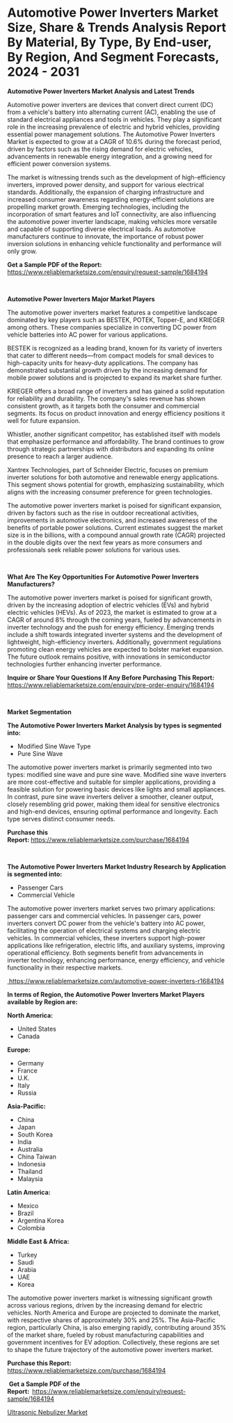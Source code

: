 <p><h1>Automotive Power Inverters Market Size, Share & Trends Analysis Report By Material, By Type, By End-user, By Region, And Segment Forecasts, 2024 - 2031</h1></p><p><strong>Automotive Power Inverters Market Analysis and Latest Trends</strong></p>
<p><p>Automotive power inverters are devices that convert direct current (DC) from a vehicle's battery into alternating current (AC), enabling the use of standard electrical appliances and tools in vehicles. They play a significant role in the increasing prevalence of electric and hybrid vehicles, providing essential power management solutions. The Automotive Power Inverters Market is expected to grow at a CAGR of 10.6% during the forecast period, driven by factors such as the rising demand for electric vehicles, advancements in renewable energy integration, and a growing need for efficient power conversion systems.</p><p>The market is witnessing trends such as the development of high-efficiency inverters, improved power density, and support for various electrical standards. Additionally, the expansion of charging infrastructure and increased consumer awareness regarding energy-efficient solutions are propelling market growth. Emerging technologies, including the incorporation of smart features and IoT connectivity, are also influencing the automotive power inverter landscape, making vehicles more versatile and capable of supporting diverse electrical loads. As automotive manufacturers continue to innovate, the importance of robust power inversion solutions in enhancing vehicle functionality and performance will only grow.</p></p>
<p><strong>Get a Sample PDF of the Report:&nbsp;</strong> <a href="https://www.reliablemarketsize.com/enquiry/request-sample/1684194?utm_campaign=1911&utm_medium=2&utm_source=Github&utm_content=ia&utm_term=30122024&utm_id=automotive-power-inverters">https://www.reliablemarketsize.com/enquiry/request-sample/1684194</a></p>
<p>&nbsp;</p>
<p><strong>Automotive Power Inverters Major Market Players</strong></p>
<p><p>The automotive power inverters market features a competitive landscape dominated by key players such as BESTEK, POTEK, Topper-E, and KRIEGER among others. These companies specialize in converting DC power from vehicle batteries into AC power for various applications.</p><p>BESTEK is recognized as a leading brand, known for its variety of inverters that cater to different needs—from compact models for small devices to high-capacity units for heavy-duty applications. The company has demonstrated substantial growth driven by the increasing demand for mobile power solutions and is projected to expand its market share further.</p><p>KRIEGER offers a broad range of inverters and has gained a solid reputation for reliability and durability. The company's sales revenue has shown consistent growth, as it targets both the consumer and commercial segments. Its focus on product innovation and energy efficiency positions it well for future expansion.</p><p>Whistler, another significant competitor, has established itself with models that emphasize performance and affordability. The brand continues to grow through strategic partnerships with distributors and expanding its online presence to reach a larger audience.</p><p>Xantrex Technologies, part of Schneider Electric, focuses on premium inverter solutions for both automotive and renewable energy applications. This segment shows potential for growth, emphasizing sustainability, which aligns with the increasing consumer preference for green technologies.</p><p>The automotive power inverters market is poised for significant expansion, driven by factors such as the rise in outdoor recreational activities, improvements in automotive electronics, and increased awareness of the benefits of portable power solutions. Current estimates suggest the market size is in the billions, with a compound annual growth rate (CAGR) projected in the double digits over the next few years as more consumers and professionals seek reliable power solutions for various uses.</p></p>
<p>&nbsp;</p>
<p><strong>What Are The Key Opportunities For Automotive Power Inverters Manufacturers?</strong></p>
<p><p>The automotive power inverters market is poised for significant growth, driven by the increasing adoption of electric vehicles (EVs) and hybrid electric vehicles (HEVs). As of 2023, the market is estimated to grow at a CAGR of around 8% through the coming years, fueled by advancements in inverter technology and the push for energy efficiency. Emerging trends include a shift towards integrated inverter systems and the development of lightweight, high-efficiency inverters. Additionally, government regulations promoting clean energy vehicles are expected to bolster market expansion. The future outlook remains positive, with innovations in semiconductor technologies further enhancing inverter performance.</p></p>
<p><strong>Inquire or Share Your Questions If Any Before Purchasing This Report:</strong> <a href="https://www.reliablemarketsize.com/enquiry/pre-order-enquiry/1684194?utm_campaign=1911&utm_medium=2&utm_source=Github&utm_content=ia&utm_term=30122024&utm_id=automotive-power-inverters">https://www.reliablemarketsize.com/enquiry/pre-order-enquiry/1684194</a></p>
<p>&nbsp;</p>
<p><strong>Market Segmentation</strong></p>
<p><strong>The Automotive Power Inverters Market Analysis by types is segmented into:</strong></p>
<p><ul><li>Modified Sine Wave Type</li><li>Pure Sine Wave</li></ul></p>
<p><p>The automotive power inverters market is primarily segmented into two types: modified sine wave and pure sine wave. Modified sine wave inverters are more cost-effective and suitable for simpler applications, providing a feasible solution for powering basic devices like lights and small appliances. In contrast, pure sine wave inverters deliver a smoother, cleaner output, closely resembling grid power, making them ideal for sensitive electronics and high-end devices, ensuring optimal performance and longevity. Each type serves distinct consumer needs.</p></p>
<p><strong>Purchase this Report:&nbsp;</strong><a href="https://www.reliablemarketsize.com/purchase/1684194?utm_campaign=1911&utm_medium=2&utm_source=Github&utm_content=ia&utm_term=30122024&utm_id=automotive-power-inverters">https://www.reliablemarketsize.com/purchase/1684194</a></p>
<p>&nbsp;</p>
<p><strong>The Automotive Power Inverters Market Industry Research by Application is segmented into:</strong></p>
<p><ul><li>Passenger Cars</li><li>Commercial Vehicle</li></ul></p>
<p><p>The automotive power inverters market serves two primary applications: passenger cars and commercial vehicles. In passenger cars, power inverters convert DC power from the vehicle's battery into AC power, facilitating the operation of electrical systems and charging electric vehicles. In commercial vehicles, these inverters support high-power applications like refrigeration, electric lifts, and auxiliary systems, improving operational efficiency. Both segments benefit from advancements in inverter technology, enhancing performance, energy efficiency, and vehicle functionality in their respective markets.</p></p>
<p><a href="https://www.reliablemarketsize.com/automotive-power-inverters-r1684194?utm_campaign=1911&utm_medium=2&utm_source=Github&utm_content=ia&utm_term=30122024&utm_id=automotive-power-inverters">&nbsp;https://www.reliablemarketsize.com/automotive-power-inverters-r1684194</a></p>
<p><strong>In terms of Region, the Automotive Power Inverters Market Players available by Region are:</strong></p>
<p>
    <p> <strong> North America: </strong>
        <ul>
            <li>United States</li>
            <li>Canada</li>
        </ul>
        </p> 
    <p> <strong> Europe: </strong>
        <ul>
            <li>Germany</li>
            <li>France</li>
            <li>U.K.</li>
            <li>Italy</li>
            <li>Russia</li>
        </ul>
        </p> 
    <p> <strong> Asia-Pacific: </strong>
        <ul>
            <li>China</li>
            <li>Japan</li>
            <li>South Korea</li>
            <li>India</li>
            <li>Australia</li>
            <li>China Taiwan</li>
            <li>Indonesia</li>
            <li>Thailand</li>
            <li>Malaysia</li>
        </ul>
        </p> 
    <p> <strong> Latin America: </strong>
        <ul>
            <li>Mexico</li>
            <li>Brazil</li>
            <li>Argentina Korea</li>
            <li>Colombia</li>
        </ul>
        </p> 
    <p> <strong> Middle East & Africa: </strong>
        <ul>
            <li>Turkey</li>
            <li>Saudi</li>
            <li>Arabia</li>
            <li>UAE</li>
            <li>Korea</li>
        </ul>
    </p>
    </p>
<p><p>The automotive power inverters market is witnessing significant growth across various regions, driven by the increasing demand for electric vehicles. North America and Europe are projected to dominate the market, with respective shares of approximately 30% and 25%. The Asia-Pacific region, particularly China, is also emerging rapidly, contributing around 35% of the market share, fueled by robust manufacturing capabilities and government incentives for EV adoption. Collectively, these regions are set to shape the future trajectory of the automotive power inverters market.</p></p>
<p><strong>Purchase this Report: </strong><a href="https://www.reliablemarketsize.com/purchase/1684194?utm_campaign=1911&utm_medium=2&utm_source=Github&utm_content=ia&utm_term=30122024&utm_id=automotive-power-inverters">https://www.reliablemarketsize.com/purchase/1684194</a></p>
<p>&nbsp;<strong>Get a Sample PDF of the Report:&nbsp;&nbsp;</strong><a href="https://www.reliablemarketsize.com/enquiry/request-sample/1684194?utm_campaign=1911&utm_medium=2&utm_source=Github&utm_content=ia&utm_term=30122024&utm_id=automotive-power-inverters">https://www.reliablemarketsize.com/enquiry/request-sample/1684194</a></p>
<p><strong></strong></p>
<p><p><a href="https://github.com/gulaimolin/Market-Research-Report-List-6/blob/main/ultrasonic-nebulizer-market.md?utm_campaign=1911&utm_medium=2&utm_source=Github&utm_content=ia&utm_term=30122024&utm_id=automotive-power-inverters">Ultrasonic Nebulizer Market</a></p></p>